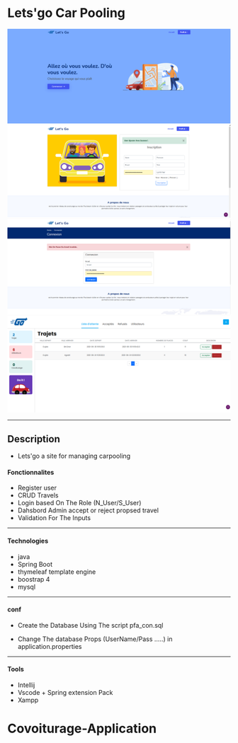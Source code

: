 # Lets'go Car Pooling 

![Project Image1](./img/index.png)
![Project Image2](./img/register.png)
![Project Image2](./img/login.png)
![Project Image2](./img/dash.png)

---

## Description

- Lets'go a site for managing carpooling

#### Fonctionnalites

- Register user
- CRUD Travels
- Login based On The Role (N_User/S_User)
- Dahsbord Admin accept or reject propsed travel
- Validation For The Inputs

---

#### Technologies

- java
- Spring Boot
- thymeleaf template engine
- boostrap 4
- mysql

---

#### conf

- Create the Database Using The script pfa_con.sql

- Change The database Props (UserName/Pass .....) in application.properties

---

#### Tools

- Intellij
- Vscode + Spring extension Pack
- Xampp
# Covoiturage-Application
